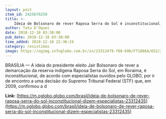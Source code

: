 ```yaml
---
layout: post
item_id: 2425676259
title: >-
    Ideia de Bolsonaro de rever Raposa Serra do Sol é inconstitucional, dizem especialistas
author: Tatu D'Oquei
date: 2018-12-18 03:30:00
pub_date: 2018-12-18 03:30:00
time_added: 2018-12-18 22:36:24
category: resistimos
image: https://ogimg.infoglobo.com.br/in/23312479-f88-69b/FT1086A/652/24834938_BsbBrasiliaBrasil10-12-2008PAPlenario-do-STF-durante-o-julgamento-da-d.jpg
---
```


BRASÍLIA — A ideia do presidente eleito Jair Bolsonaro de rever a demarcação da reserva indígena Raposa Serra do Sol, em Roraima, é inconstitucional, de acordo com especialistas ouvidos pelo GLOBO, por ir de encontro a uma decisão do Supremo Tribunal Federal (STF) que, em 2009, confirmou a d

**Link:** [https://m.oglobo.globo.com/brasil/ideia-de-bolsonaro-de-rever-raposa-serra-do-sol-inconstitucional-dizem-especialistas-23312435](https://m.oglobo.globo.com/brasil/ideia-de-bolsonaro-de-rever-raposa-serra-do-sol-inconstitucional-dizem-especialistas-23312435)

